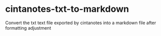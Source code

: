# cintanotes-txt-to-markdown
Convert the txt text file exported by cintanotes into a markdown file after formatting adjustment
